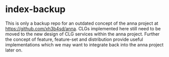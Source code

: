 # index-backup
This is only a backup repo for an outdated concept of the anna project at
https://github.com/xh3b4sd/anna. CLGs implemented here still need to be moved to
the new design of CLG services within the anna project. Further the concept of
feature, feature-set and distribution provide useful implementations which we
may want to integrate back into the anna project later on.
